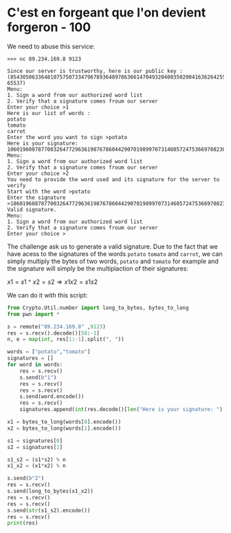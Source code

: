 # C'est en forgeant que l'on devient forgeron - 100

We need to abuse this service:
```
>>> nc 89.234.169.8 9123

Since our server is trustworthy, here is our public key : (85430506336481075750733479678936489786366147049320400350200416362642559793393410744058609541677046110838951195841058117673307821124093970834689156622404384798923680695096493726072097789749644553409778638104492781212493796979945880330636347132662423591151078212727114598102580130048145835305374867411550341927, 65537)
Menu:
1. Sign a word from our authorized word list
2. Verify that a signature comes froum our server
Enter your choice >1
Here is our list of words :
potato
tomato
carrot
Enter the word you want to sign >potato
Here is your signature: 10601960878770032647729636198767860442907019899707314605724753669708238772102089204195797665039923070855798744819343684485272012068739768067646114596173395862781674933875183321334211184250003904783637921647250350420625623745213501208990487909719920002972111659953857041815311962360729380611393226437741941835
Menu:
1. Sign a word from our authorized word list
2. Verify that a signature comes froum our server
Enter your choice >2 
You need to provide the word used and its signature for the server to verify
Start with the word >potato
Enter the signature >10601960878770032647729636198767860442907019899707314605724753669708238772102089204195797665039923070855798744819343684485272012068739768067646114596173395862781674933875183321334211184250003904783637921647250350420625623745213501208990487909719920002972111659953857041815311962360729380611393226437741941835
Valid signature.
Menu:
1. Sign a word from our authorized word list
2. Verify that a signature comes froum our server
Enter your choice >
```

The challenge ask us to generate a valid signature.
Due to the fact that we have acess to the signatures of the words  `potato` `tomato` and `carrot`, we can simply multiply the bytes of two words, `potato` and `tomato` for example and the signature will simply be the multiplaction of their signatures:

$x1 = s1$ ^ $x2 = s2 \Rightarrow x1x2 = s1s2$  

We can do it with this script:
```py
from Crypto.Util.number import long_to_bytes, bytes_to_long
from pwn import *

s = remote("89.234.169.8" ,9123)
res = s.recv().decode()[58:-1]
n, e = map(int, res[1:-1].split(", "))

words = ["potato","tomato"]
signatures = []
for word in words:
    res = s.recv()
    s.send(b"1")
    res = s.recv()
    res = s.recv()
    s.send(word.encode())
    res = s.recv()
    signatures.append(int(res.decode()[len("Here is your signature: "):]))

x1 = bytes_to_long(words[0].encode())
x2 = bytes_to_long(words[1].encode())

s1 = signatures[0]
s2 = signatures[1]

s1_s2 = (s1*s2) % n
x1_x2 = (x1*x2) % n

s.send(b"2")
res = s.recv()
s.send(long_to_bytes(x1_x2))
res = s.recv()
res = s.recv()
s.send(str(s1_s2).encode())
res = s.recv()
print(res)
```
